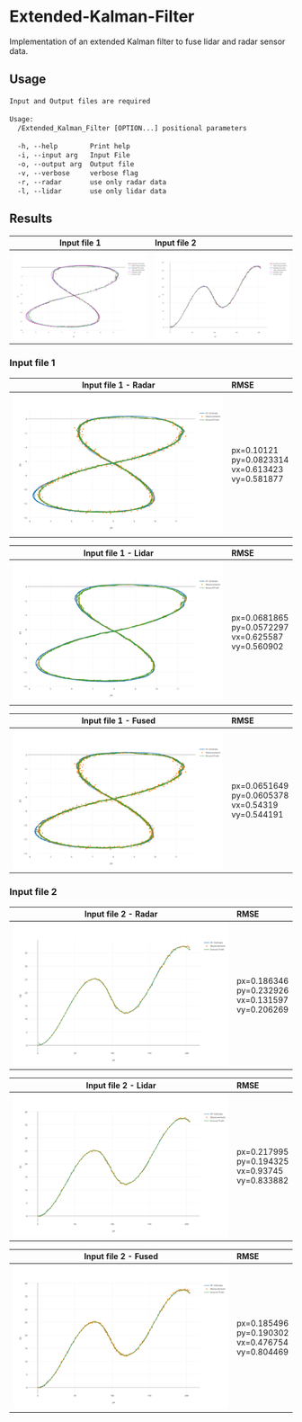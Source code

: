 # Extended-Kalman-Filter
Implementation of an extended Kalman filter to fuse lidar and radar sensor data.

## Usage
```
Input and Output files are required

Usage:
  /Extended_Kalman_Filter [OPTION...] positional parameters

  -h, --help        Print help
  -i, --input arg   Input File
  -o, --output arg  Output file
  -v, --verbose     verbose flag
  -r, --radar       use only radar data
  -l, --lidar       use only lidar data
```

## Results


| Input file 1  | Input file 2  |
| ------------- |:-------------|
| ![](docs/txt1_estimates.png)    | ![](docs/txt2_estimates.png) |

### Input file 1

| Input file 1 - Radar       | RMSE                                                      |
| -------------------------- |:----------------------------------------------------------|
| ![txt1_r](docs/txt1_r.png) | px=0.10121<br>py=0.0823314<br>vx=0.613423<br>vy=0.581877  |

| Input file 1 - Lidar       | RMSE                                                      |
| -------------------------- |:----------------------------------------------------------|
| ![txt1_l](docs/txt1_l.png) | px=0.0681865<br>py=0.0572297<br>vx=0.625587<br>vy=0.560902|

| Input file 1 - Fused       | RMSE                                                      |
| -------------------------- |:----------------------------------------------------------|
| ![txt1](docs/txt1.png)     | px=0.0651649<br>py=0.0605378<br>vx=0.54319<br>vy=0.544191 |

### Input file 2

| Input file 2 - Radar       | RMSE                                                      |
| -------------------------- |:----------------------------------------------------------|
| ![txt2_r](docs/txt2_r.png) | px=0.186346<br>py=0.232926<br>vx=0.131597<br>vy=0.206269  |

| Input file 2 - Lidar       | RMSE                                                      |
| -------------------------- |:----------------------------------------------------------|
| ![txt2_l](docs/txt2_l.png) | px=0.217995<br>py=0.194325<br>vx=0.93745<br>vy=0.833882   |

| Input file 2 - Fused       | RMSE                                                      |
| -------------------------- |:----------------------------------------------------------|
| ![txt2](docs/txt2.png)     | px=0.185496<br>py=0.190302<br>vx=0.476754<br>vy=0.804469  |